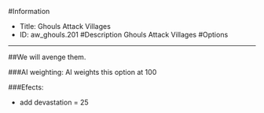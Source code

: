 #Information
 - Title: Ghouls Attack Villages
 - ID: aw_ghouls.201
#Description
Ghouls Attack Villages
#Options

___
##We will avenge them.

###AI weighting:
AI weights this option at 100


###Efects:<ul><li>add devastation = 25</li></ul>
